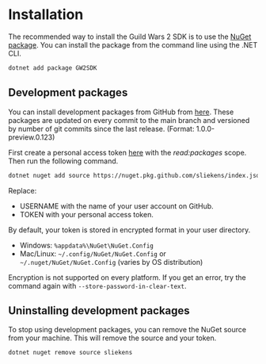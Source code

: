 # Installation

The recommended way to install the Guild Wars 2 SDK is to use the [NuGet package][nuget]. You can install the package from the command line using the .NET CLI.

``` sh
dotnet add package GW2SDK
```

## Development packages

You can install development packages from GitHub from [here][packages]. These packages are updated on every commit to the main branch and versioned by number of git commits since the last release. (Format: 1.0.0-preview.0.123)

First create a personal access token [here][tokens] with the _read:packages_ scope. Then run the following command.

``` sh
dotnet nuget add source https://nuget.pkg.github.com/sliekens/index.json --name sliekens --username <USERNAME> --password <TOKEN>
```

Replace:

- USERNAME with the name of your user account on GitHub.
- TOKEN with your personal access token.

By default, your token is stored in encrypted format in your user directory.

- Windows: `%appdata%\NuGet\NuGet.Config`
- Mac/Linux: `~/.config/NuGet/NuGet.Config` or `~/.nuget/NuGet/NuGet.Config` (varies by OS distribution)

Encryption is not supported on every platform. If you get an error, try the command again with `--store-password-in-clear-text`.

## Uninstalling development packages

To stop using development packages, you can remove the NuGet source from your machine. This will remove the source and your token.

``` sh
dotnet nuget remove source sliekens
```

[tokens]:https://github.com/settings/tokens
[packages]:https://github.com/sliekens/gw2sdk/packages
[nuget]:https://www.nuget.org/packages/GW2SDK/